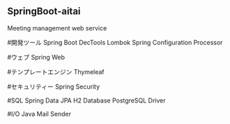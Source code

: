 ## SpringBoot-aitai
Meeting management web service

#開発ツール 
Spring Boot DecTools 
Lombok 
Spring Configuration Processor

#ウェブ
Spring Web

#テンプレートエンジン
Thymeleaf

#セキュリティー
Spring Security

#SQL
Spring Data JPA
H2 Database
PostgreSQL Driver

#I/O
Java Mail Sender
